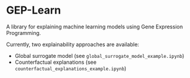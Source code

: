 # GEP-Learn

A library for explaining machine learning models using Gene Expression Programming.

Currently, two explainability approaches are available:

- Global surrogate model (see `global_surrogate_model_example.ipynb`)
- Counterfactual explanations (see `counterfactual_explanations_example.ipynb`)
